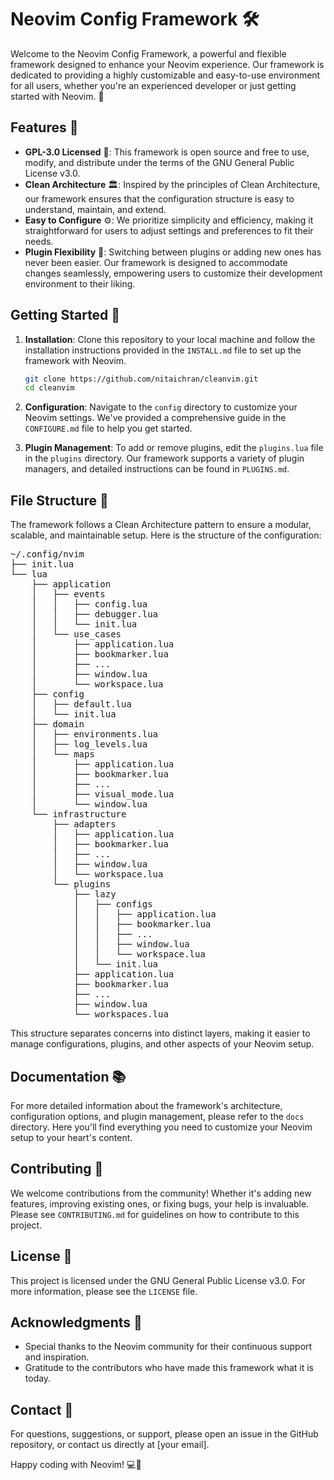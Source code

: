 # Neovim Config Framework 🛠️

Welcome to the Neovim Config Framework, a powerful and flexible framework designed to enhance your Neovim experience. Our framework is dedicated to providing a highly customizable and easy-to-use environment for all users, whether you're an experienced developer or just getting started with Neovim. 🌟

## Features 🎉

- **GPL-3.0 Licensed** 📜: This framework is open source and free to use, modify, and distribute under the terms of the GNU General Public License v3.0.
- **Clean Architecture** 🏛️: Inspired by the principles of Clean Architecture, our framework ensures that the configuration structure is easy to understand, maintain, and extend.
- **Easy to Configure** ⚙️: We prioritize simplicity and efficiency, making it straightforward for users to adjust settings and preferences to fit their needs.
- **Plugin Flexibility** 🔄: Switching between plugins or adding new ones has never been easier. Our framework is designed to accommodate changes seamlessly, empowering users to customize their development environment to their liking.

## Getting Started 🚀

1. **Installation**: Clone this repository to your local machine and follow the installation instructions provided in the `INSTALL.md` file to set up the framework with Neovim.

    ```bash
    git clone https://github.com/nitaichran/cleanvim.git
    cd cleanvim
    ```

2. **Configuration**: Navigate to the `config` directory to customize your Neovim settings. We've provided a comprehensive guide in the `CONFIGURE.md` file to help you get started.

3. **Plugin Management**: To add or remove plugins, edit the `plugins.lua` file in the `plugins` directory. Our framework supports a variety of plugin managers, and detailed instructions can be found in `PLUGINS.md`.

## File Structure 📂

The framework follows a Clean Architecture pattern to ensure a modular, scalable, and maintainable setup. Here is the structure of the configuration:

<pre>
~/.config/nvim
├── init.lua
└── lua
    ├── application
    │   ├── events
    │   │   ├── config.lua
    │   │   ├── debugger.lua
    │   │   └── init.lua
    │   └── use_cases
    │       ├── application.lua
    │       ├── bookmarker.lua
    │       ├── ...
    │       ├── window.lua
    │       └── workspace.lua
    ├── config
    │   ├── default.lua
    │   └── init.lua
    ├── domain
    │   ├── environments.lua
    │   ├── log_levels.lua
    │   └── maps
    │       ├── application.lua
    │       ├── bookmarker.lua
    │       ├── ...
    │       ├── visual_mode.lua
    │       └── window.lua
    └── infrastructure
        ├── adapters
        │   ├── application.lua
        │   ├── bookmarker.lua
        │   ├── ...
        │   ├── window.lua
        │   └── workspace.lua
        └── plugins
            ├── lazy
            │   ├── configs
            │   │   ├── application.lua
            │   │   ├── bookmarker.lua
            │   │   ├── ...
            │   │   ├── window.lua
            │   │   └── workspace.lua
            │   └── init.lua
            ├── application.lua
            ├── bookmarker.lua
            ├── ...
            ├── window.lua
            └── workspaces.lua
</pre>

This structure separates concerns into distinct layers, making it easier to manage configurations, plugins, and other aspects of your Neovim setup.

## Documentation 📚

For more detailed information about the framework's architecture, configuration options, and plugin management, please refer to the `docs` directory. Here you'll find everything you need to customize your Neovim setup to your heart's content.

## Contributing 🤝

We welcome contributions from the community! Whether it's adding new features, improving existing ones, or fixing bugs, your help is invaluable. Please see `CONTRIBUTING.md` for guidelines on how to contribute to this project.

## License 📄

This project is licensed under the GNU General Public License v3.0. For more information, please see the `LICENSE` file.

## Acknowledgments 💖

- Special thanks to the Neovim community for their continuous support and inspiration.
- Gratitude to the contributors who have made this framework what it is today.

## Contact 📩

For questions, suggestions, or support, please open an issue in the GitHub repository, or contact us directly at [your email].

Happy coding with Neovim! 💻🎈
